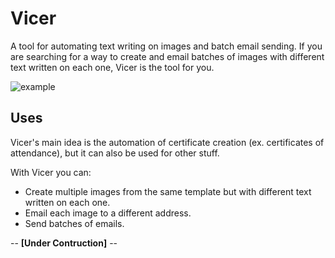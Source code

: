 # Vicer

A tool for automating text writing on images and batch email sending.
If you are searching for a way to create and email batches of images with different text written on each one, Vicer is the tool for you.

![example](https://user-images.githubusercontent.com/60714387/184726174-5c51fd94-2a59-49a3-9ee5-4886e038f589.gif)

## Uses
Vicer's main idea is the automation of certificate creation (ex. certificates of attendance), but it can also be used for other stuff.

With Vicer you can:
- Create multiple images from the same template but with different text written on each one.
- Email each image to a different address.
- Send batches of emails.

-- **[Under Contruction]** --
